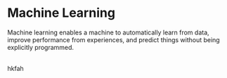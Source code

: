 # Machine Learning<br>
Machine learning enables a machine to automatically learn from data, improve performance from experiences, and predict things without being explicitly programmed.<br>
<br>

hkfah
